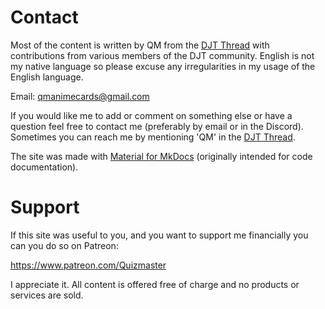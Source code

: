 # Contact

Most of the content is written by QM from
the [DJT Thread](https://boards.4channel.org/jp/catalog#s=djt "4chan DJT Thread") with contributions from various
members of the DJT community. English is not my native language so please excuse any irregularities in my usage of the
English language.

Email: <qmanimecards@gmail.com>

If you would like me to add or comment on something else or have a question feel free to contact me (preferably by email
or in the Discord). Sometimes you can reach me by mentioning 'QM' in
the [DJT Thread](https://boards.4channel.org/jp/catalog#s=djt "4chan DJT Thread").

The site was made
with [Material for MkDocs](https://squidfunk.github.io/mkdocs-material/ "Material for MkDocs website") (originally
intended for code documentation).

# Support

If this site was useful to you, and you want to support me financially you can you do so on Patreon:

<https://www.patreon.com/Quizmaster>

I appreciate it. All content is offered free of charge and no products or services are sold.